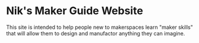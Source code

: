 # Nik's Maker Guide Website

This site is intended to help people new to makerspaces learn "maker skills" that will allow them to design and manufactor anything they can imagine.
